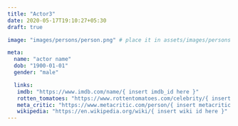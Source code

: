 ```yaml
---
title: "Actor3"
date: 2020-05-17T19:10:27+05:30
draft: true

image: "images/persons/person.png" # place it in assets/images/persons

meta:
  name: "actor name"
  dob: "1900-01-01"
  gender: "male"

  links:
   imdb: "https://www.imdb.com/name/{ insert imdb_id here }"
   rotten_tomatoes: "https://www.rottentomatoes.com/celebrity/{ insert rt id here }"
   meta_critic: "https://www.metacritic.com/person/{ insert metacritic id here }"
   wikipedia: "https://en.wikipedia.org/wiki/{ insert wiki id here }"
---
```

